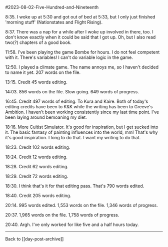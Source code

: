 #2023-08-02-Five-Hundred-and-Nineteenth

8:35.  I woke up at 5:30 and got out of bed at 5:33, but I only just finished 'morning stuff' (Nationstates and Flight Rising).

8:37.  There was a nap for a while after I woke up involved in there, too.  I don't know exactly when it could be said that I got up.  Oh, but I also read two(?) chapters of a good book.

11:58.  I've been playing the game Bombe for hours.  I do not feel competent with it.  There's variables!  I can't do variable logic in the game.

12:50.  I played a climate game.  The name annoys me, so I haven't decided to name it yet.  207 words on the file.

13:15.  Credit 45 words editing.

14:03.  856 words on the file.  Slow going.  649 words of progress.

16:45.  Credit 497 words of editing.  To Kura and Kaire.  Both of today's editing credits have been to K&K while the writing has been to Greeve's Ambition.  I haven't been working consistently since my last time point.  I've been laying around bemoaning my diet.

18:16.  More Cultist Simulator.  It's good for inspiration, but I get sucked into it.  The basic fantasy of painting influences into the world, mm!  That's why it's good inspiration.  I long to do that.  I want my writing to do that.

18:23.  Credit 102 words editing.

18:24.  Credit 12 words editing.

18:28.  Credit 62 words editing.

18:29.  Credit 72 words editing.

18:30.  I think that's it for that editing pass.  That's 790 words edited.

18:40.  Credit 205 words editing.

20:14.  995 words edited.  1,553 words on the file.  1,346 words of progress.

20:37.  1,965 words on the file.  1,758 words of progress.

20:40.  Argh.  I've only worked for like five and a half hours today.

---
Back to [[day-post-archive]]